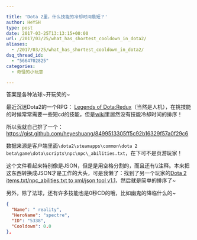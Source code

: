 ```yaml
---

title: 'Dota 2里，什么技能的冷却时间最短？'
author: HeYSH
type: post
date: 2017-03-25T13:13:15+00:00
url: /2017/03/25/what_has_shortest_cooldown_in_dota2/
aliases:
  - /2017/03/25/what_has_shortest_cooldown_in_dota2/
dsq_thread_id:
  - "5664702825"
categories:
  - 奇怪的小玩意

---
```

答案是各种法球\~开玩笑的\~

最近沉迷Dota2的一个RPG： [Legends of Dota:Redux](https://steamcommunity.com/sharedfiles/filedetails/?id=717356279)（当然是人机），在挑技能的时候常常需要一些短cd的技能，但是[wiki](http://dota2.gamepedia.com/Abilities)里居然没有技能冷却时间的排序！

所以我就自己排了一个：<https://gist.github.com/heyeshuang/8499513305ff5c92b16329f57a0f29c6>

数据来源是客户端里面`\dota2\steamapps\common\dota 2 beta\game\dota\scripts\npc\npc\_abilities.txt`，在下可不是页游玩家！

这个文件看起来特别像是JSON，但是是用空格分割的，而且还有\\\\注释。本来把这东西转换成JSON才是工作的大头，可是我懒了：找到了另一个玩家的[Dota 2 items.txt/npc\_abilities.txt to xml/json tool v1.1](http://uglyvpn.com/2015/03/01/dota-2-items-txt-to-xmljson-tool/)，然后就是简单的排序了\~

另外，除了法球，还有许多技能也是0秒CD的哦，比如幽鬼的降临什么的\~



``` json
{
  "Name": " reality",
  "HeroName": "spectre",
  "ID": "5338",
  "Cooldown": 0.0
},
```

